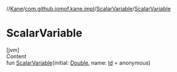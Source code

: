 //[Kane](../../index.md)/[com.github.jomof.kane.impl](../index.md)/[ScalarVariable](index.md)/[ScalarVariable](-scalar-variable.md)



# ScalarVariable  
[jvm]  
Content  
fun [ScalarVariable](-scalar-variable.md)(initial: [Double](https://kotlinlang.org/api/latest/jvm/stdlib/kotlin/-double/index.html), name: [Id](../index.md#%5Bcom.github.jomof.kane.impl%2FId%2F%2F%2FPointingToDeclaration%2F%5D%2FClasslikes%2F-1913698542) = anonymous)  



